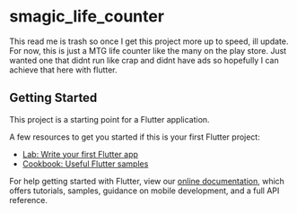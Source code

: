 # smagic_life_counter

This read me is trash so once I get this project more up to speed, ill update. For now, this is just a MTG life counter like the many on the play store. Just wanted one that didnt run like crap and didnt have ads so hopefully I can achieve that here with flutter. 

## Getting Started

This project is a starting point for a Flutter application.

A few resources to get you started if this is your first Flutter project:

- [Lab: Write your first Flutter app](https://flutter.dev/docs/get-started/codelab)
- [Cookbook: Useful Flutter samples](https://flutter.dev/docs/cookbook)

For help getting started with Flutter, view our
[online documentation](https://flutter.dev/docs), which offers tutorials,
samples, guidance on mobile development, and a full API reference.
